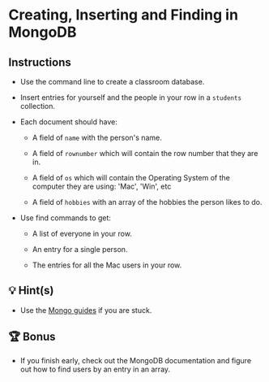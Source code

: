 # Creating, Inserting and Finding in MongoDB

## Instructions

* Use the command line to create a classroom database. 

* Insert entries for yourself and the people in your row in a `students` collection.

* Each document should have:

  * A field of `name` with the person's name.

  * A field of `rownumber` which will contain the row number that they are in.

  * A field of `os` which will contain the Operating System of the computer they are using: 'Mac', 'Win', etc

  * A field of `hobbies` with an array of the hobbies the person likes to do.

* Use find commands to get:

  * A list of everyone in your row.

  * An entry for a single person.

  * The entries for all the Mac users in your row.

## 💡 Hint(s)

* Use the [Mongo guides](https://docs.mongodb.com/guides/) if you are stuck.

## 🏆 Bonus 

* If you finish early, check out the MongoDB documentation and figure out how to find users by an entry in an array.

